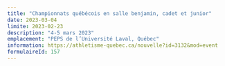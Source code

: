```yaml
---
title: "Championnats québécois en salle benjamin, cadet et junior"
date: 2023-03-04
limite: 2023-02-23
description: "4-5 mars 2023"
emplacement: "PEPS de l’Université Laval, Québec"
information: https://athletisme-quebec.ca/nouvelle?id=3132&mod=event
formulaireId: 157
---
```

